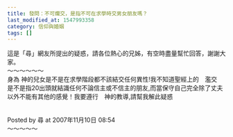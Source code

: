 ```yaml
---
title: 發問：不可爛交，是指不可在求學時交男女朋友嗎？
last_modified_at: 1547993358
category: 信仰與婚姻
tags: []
---
```


<p>這是「尋」網友所提出的疑惑，請各位熱心的兄姊，有空時盡量幫忙回答，謝謝大家。<br/><!--more-->～～～～～～<br/>身為 神的兒女是不是在求學階段都不該結交任何異性!我不知道聖經上的　濫交　是不是指20出頭就結識任何不論信主或不信主的朋友,而當保守自己完全除了丈夫以外不能有其他的感覺！我要遵行　神的教導,請幫我解此疑惑<br/><br/><br/>Posted by 尋 at 2007年11月10日 08:54 <br/>～～～～～<br/><br/>
</p>